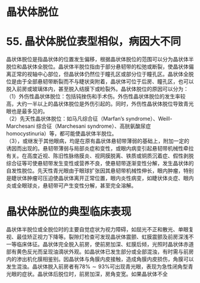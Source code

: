 # 晶状体脱位  
# 55. 晶状体脱位表型相似，病因大不同  
晶状体脱位是指晶状体的位置发生偏移，根据晶状体脱位的范围可以分为晶状体半脱位和晶状体全脱位。晶状体半脱位指由于部分悬韧带的松弛或断裂，使晶状体偏离正常的视轴中心部位，但晶状体仍然位于瞳孔区或部分位于瞳孔区。晶状体全脱位是由于全部悬韧带断裂而不与睫状突附着，晶状体可位于后房、瞳孔区，也可以脱入前房或玻璃体内，甚至脱入结膜下或睑裂外。晶状体脱位的原因可以分为：  
（1）外伤性晶状体脱位：包括钝挫伤和手术伤。外伤性晶状体脱位的发生率较高，大约一半以上的晶状体脱位是外伤引起的。同时，外伤性晶状体脱位导致青光眼也是最多见的。  
（2）先天性晶状体脱位：如马凡综合征（Marfan’s syndrome）、Weill-Marchesani 综合征（Marchesani syndrome）、高胱氨酸尿症  
homocystinuria）等，都可能使晶状体半脱位。  
（3），或继发于其他眼病，均是在原有晶状体悬韧带薄弱的基础上，附加一定的诱因而出现的。悬韧带薄弱与局部炎症和变性，或眼内病变引起悬韧带机械性牵拉有关。在高度近视、陈旧性脉络膜炎、视网膜脱离、铁质或铜质沉着症、假性剥脱综合征等可使悬韧带发生变性或营养不良，使悬韧带逐渐变性分解，发生晶状体的自发性脱位。先天性青光眼由于眼球扩张因其悬韧带机械性伸长，眼内肿瘤，特别是睫状体肿瘤可压迫使晶状体离开正常位置，眼内炎性病变，如睫状体炎症、眼内炎或全眼球炎，悬韧带可产生变性分解，甚至完全溶解。  
#  晶状体脱位的典型临床表现  
晶状体半脱位或全脱位时的主要自觉症状为视力障碍，如屈光不正和散光、单眼复视、最佳矫正视力下降等。裂隙灯检查可发现晶状体震颤、虹膜震颤及前房深浅不一等临床体征。晶状体完全脱入前房，使前房加深、虹膜后倾，光照时晶状体赤道部有黄色反光而呈现油滴状外观。如晶状体已发生部分或全部混浊，有时需与前房内的渗出机化膜相鉴别。因晶状体与角膜内皮接触，造成角膜内皮损伤，角膜可以发生混浊。晶状体脱入前房者有$78\%\sim93\%$可出现青光眼，表现为急性闭角型青光眼的症状。晶状体后脱位时，前房加深，房角变宽。如果晶状体不全  